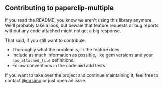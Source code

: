 ## Contributing to paperclip-multiple

If you read the README, you know we aren't using this library anymore. We'll probably take a look,
but beware that feature requests or bug reports without any code attached might not get a big response.

That said, if you still want to contribute:

* Thoroughly what the problem is, or the feature does.
* Include as much information as possible, like gem versions and your `has_attached_file` definitions.
* Follow conventions in the code and add tests.

If you want to take over the project and continue maintaining it, feel free to contact 
[@mrsimo](https://github.com/mrsimo) or just open an issue.

